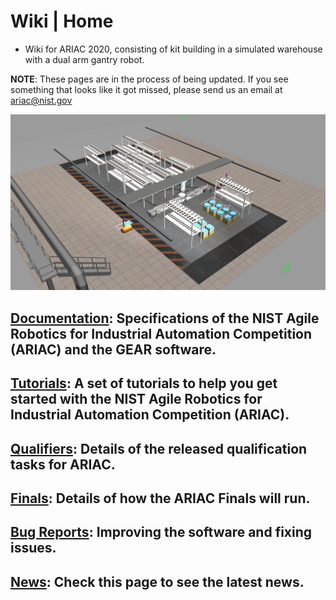 # Wiki | Home
* Wiki for ARIAC 2020, consisting of kit building in a simulated warehouse with a dual arm gantry robot.

**NOTE**: These pages are in the process of being updated. If you see something that looks like it got missed, please send us an email at ariac@nist.gov

<!---<img src="wiki/figures/ariac2020_1.jpg" alt="alt text" width="600" class="center">-->
<img src="wiki/figures/ariac2020_2.jpg" alt="alt text" width="900" class="center">

<!---<img src="wiki/figures/ariac2020_3.jpg" alt="alt text" width="600" class="center">-->

## [Documentation](wiki/documentation.md): Specifications of the NIST Agile Robotics for Industrial Automation Competition (ARIAC) and the GEAR software.
## [Tutorials](wiki/tutorials.md): A set of tutorials to help you get started with the NIST Agile Robotics for Industrial Automation Competition (ARIAC).
## [Qualifiers](wiki/qualifier.md): Details of the released qualification tasks for ARIAC.
## [Finals](wiki/finals.md): Details of how the ARIAC Finals will run.
## [Bug Reports](wiki/bug_report.md): Improving the software and fixing issues.
## [News](wiki/updates.md): Check this page to see the latest news.
